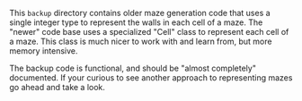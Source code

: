 This `backup` directory contains older maze generation code that uses a single integer type to represent the walls in
each cell of a maze. The "newer" code base uses a specialized "Cell" class to represent each cell of a maze. This
class is much nicer to work with and learn from, but more memory intensive.

The backup code is functional, and should be "almost completely" documented. If your curious to see another approach
to representing mazes go ahead and take a look.